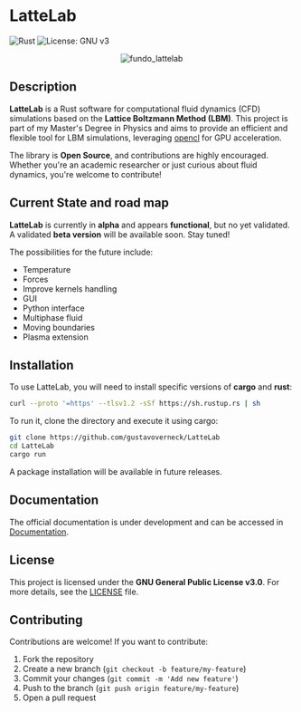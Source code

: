 
# LatteLab

![Rust](https://img.shields.io/badge/rust-%23000000.svg?style=for-the-badge&logo=rust&logoColor=white) ![License: GNU v3](https://img.shields.io/badge/License-GNU%20v3-blue.svg)  

<p align="center">
  <img src="https://github.com/user-attachments/assets/4459088f-68cc-4b72-b37a-efd6ee2d50c5" alt="fundo_lattelab" />
</p> 

## Description  
**LatteLab** is a Rust software for computational fluid dynamics (CFD) simulations based on the **Lattice Boltzmann Method (LBM)**. This project is part of my Master's Degree in Physics and aims to provide an efficient and flexible tool for LBM simulations, leveraging [opencl](https://www.khronos.org/opencl/) for GPU acceleration.  

The library is **Open Source**, and contributions are highly encouraged. Whether you're an academic researcher or just curious about fluid dynamics, you're welcome to contribute!  

## Current State and road map
**LatteLab** is currently in **alpha** and appears **functional**, but no yet validated. A validated **beta version** will be available soon. Stay tuned!

The possibilities for the future include:
- Temperature
- Forces
- Improve kernels handling
- GUI
- Python interface
- Multiphase fluid
- Moving boundaries
- Plasma extension

## Installation  
To use LatteLab, you will need to install specific versions of **cargo** and **rust**: 

```bash
curl --proto '=https' --tlsv1.2 -sSf https://sh.rustup.rs | sh
```
To run it, clone the directory and execute it using cargo:

```bash
git clone https://github.com/gustavoverneck/LatteLab
cd LatteLab
cargo run
```

A package installation will be available in future releases.

## Documentation
The official documentation is under development and can be accessed in [Documentation](https://gustavoverneck.github.io/LatteLab/).  

## License  
This project is licensed under the **GNU General Public License v3.0**. For more details, see the [LICENSE](LICENSE) file.  

## Contributing  
Contributions are welcome! If you want to contribute:  
1. Fork the repository  
2. Create a new branch (`git checkout -b feature/my-feature`)  
3. Commit your changes (`git commit -m 'Add new feature'`)  
4. Push to the branch (`git push origin feature/my-feature`)  
5. Open a pull request  
